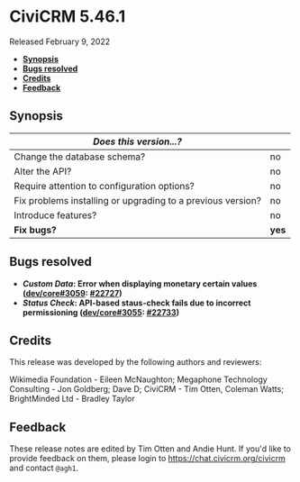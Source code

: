 # CiviCRM 5.46.1

Released February 9, 2022

- **[Synopsis](#synopsis)**
- **[Bugs resolved](#bugs)**
- **[Credits](#credits)**
- **[Feedback](#feedback)**

## <a name="synopsis"></a>Synopsis

| *Does this version...?*                                         |          |
| --------------------------------------------------------------- | -------- |
| Change the database schema?                                     | no       |
| Alter the API?                                                  | no       |
| Require attention to configuration options?                     | no       |
| Fix problems installing or upgrading to a previous version?     | no       |
| Introduce features?                                             | no       |
| **Fix bugs?**                                                   | **yes**  |

## <a name="bugs"></a>Bugs resolved

* **_Custom Data_: Error when displaying monetary certain values ([dev/core#3059](https://lab.civicrm.org/dev/core/-/issues/3059): [#22727](https://github.com/civicrm/civicrm-core/pull/22727))**
* **_Status Check_: API-based staus-check fails due to incorrect permissioning ([dev/core#3055](https://lab.civicrm.org/dev/core/-/issues/3055): [#22733](https://github.com/civicrm/civicrm-core/pull/22733))**

## <a name="credits"></a>Credits

This release was developed by the following authors and reviewers:

Wikimedia Foundation - Eileen McNaughton; Megaphone Technology Consulting - Jon Goldberg;
Dave D; CiviCRM - Tim Otten, Coleman Watts; BrightMinded Ltd - Bradley Taylor

## <a name="feedback"></a>Feedback

These release notes are edited by Tim Otten and Andie Hunt.  If you'd like to
provide feedback on them, please login to https://chat.civicrm.org/civicrm and
contact `@agh1`.
